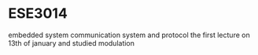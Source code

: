 # ESE3014
embedded system communication system and protocol
the first lecture on 13th of january and studied modulation 
